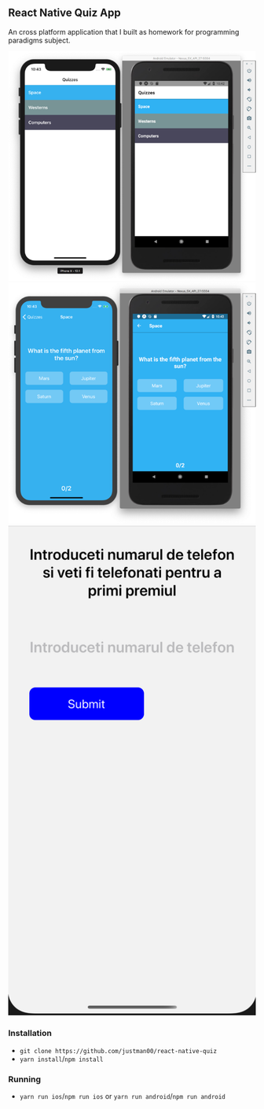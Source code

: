 ## React Native Quiz App

An cross platform application that I built as homework for programming paradigms subject.

![Index Screen](./assets/index.png)
![Quiz Screen](./assets/quiz.png)
![Success Screen](./assets/success.png)

### Installation

- `git clone https://github.com/justman00/react-native-quiz`
- `yarn install`/`npm install`

### Running

- `yarn run ios`/`npm run ios` or `yarn run android`/`npm run android`
